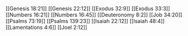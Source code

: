[[Genesis 18:21]]
[[Genesis 22:12]]
[[Exodus 32:9]]
[[Exodus 33:3]]
[[Numbers 16:21]]
[[Numbers 16:45]]
[[Deuteronomy 8:2]]
[[Job 34:20]]
[[Psalms 73:19]]
[[Psalms 139:23]]
[[Isaiah 22:12]]
[[Isaiah 48:4]]
[[Lamentations 4:6]]
[[Joel 2:12]]
